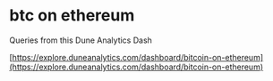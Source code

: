 # btc on ethereum

Queries from this Dune Analytics Dash

[https://explore.duneanalytics.com/dashboard/bitcoin-on-ethereum](https://explore.duneanalytics.com/dashboard/bitcoin-on-ethereum)